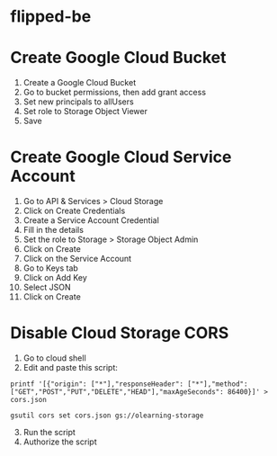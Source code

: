 # flipped-be

# Create Google Cloud Bucket
1. Create a Google Cloud Bucket
2. Go to bucket permissions, then add grant access
3. Set new principals to allUsers
4. Set role to Storage Object Viewer
5. Save

# Create Google Cloud Service Account
1. Go to API & Services > Cloud Storage
2. Click on Create Credentials
3. Create a Service Account Credential
4. Fill in the details
5. Set the role to Storage > Storage Object Admin
6. Click on Create
7. Click on the Service Account
8. Go to Keys tab
9. Click on Add Key
10. Select JSON
11. Click on Create

# Disable Cloud Storage CORS
1. Go to cloud shell
2. Edit and paste this script:
```
printf '[{"origin": ["*"],"responseHeader": ["*"],"method":
["GET","POST","PUT","DELETE","HEAD"],"maxAgeSeconds": 86400}]' > cors.json

gsutil cors set cors.json gs://olearning-storage
```
3. Run the script
4. Authorize the script